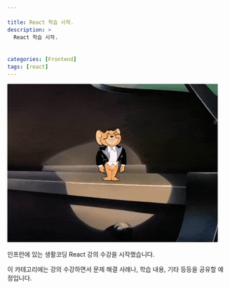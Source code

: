 ```yaml
---

title: React 학습 시작.
description: >
  React 학습 시작.


categories: [Frontend]
tags: [react]
---
```




![jerry](/assets/img/jerry.gif)

인프런에 있는 생활코딩 React 강의 수강을 시작했습니다.

이 카테고리에는 강의 수강하면서 문제 해결 사례나, 학습 내용, 기타 등등을 공유할 예정입니다.
